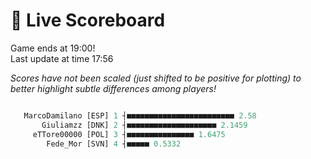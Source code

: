# 🚩 Live Scoreboard
Game ends at 19:00!      
Last update at time 17:56      

*Scores have not been scaled (just shifted to be positive for plotting) to better highlight subtle differences among players!*    
```R

   MarcoDamilano [ESP] 1 ┤■■■■■■■■■■■■■■■■■■■■■■■■ 2.58   
       Giuliamzz [DNK] 2 ┤■■■■■■■■■■■■■■■■■■■■ 2.1459     
     eTTore00000 [POL] 3 ┤■■■■■■■■■■■■■■■ 1.6475          
        Fede_Mor [SVN] 4 ┤■■■■■ 0.5332                    

```

